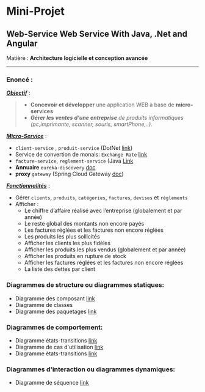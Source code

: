 # Mini-Projet
## Web-Service Web Service With Java, .Net and Angular
Matière : **Architecture logicielle et conception avancée**

___

### Enoncé :
<u>***Objectif***</u> :
>* **Concevoir et développer** une application WEB à base de **micro-services**
>* ***Gérer les ventes d’une entreprise** de produits informatiques (pc,imprimante, scanner, souris, smartPhone,..).*

<u>***Micro-Service***</u> :
* `client-service` , `produit-service` (DotNet [link](https://fr.wikipedia.org/wiki/.NET_Core))
* Service de convertion de monais:  `Exchange Rate` [link](https://exchangeratesapi.io/)
* `facture-service`, `reglement-service` (Java [Link](https://fr.wikipedia.org/wiki/Java_(technique))
* **Annuaire** `eureka-discovery` [doc](https://spring.io/guides/gs/service-registration-and-discovery/)
* **proxy** `gateway` (Spring Cloud Gateway [doc](https://spring.io/projects/spring-cloud-gateway))

<u>***Fonctionnalités***</u> :
* Gérer `clients`, `produits`, `catégories`, `factures`, `devises` et `règlements`
* Afficher :
  * Le chiffre d’affaire réalisé avec l’entreprise (globalement et par année)
  * Le reste global des montants non encore payés
  * Les factures réglées et les factures non encore réglées
  * Les produits les plus sollicités
  * Afficher les clients les plus fidèles
  * Afficher les produits les plus vendus (globalement et par année)
  * Afficher les produits en rupture de stock
  * Afficher les factures réglées et les factures non encore réglées
  * La liste des dettes par client

### Diagrammes de structure ou diagrammes statiques:
* Diagramme des composant [link](https://fr.wikipedia.org/wiki/Diagramme_de_composants)
* Diagramme de classes
* Diagramme des paquetages [link](https://fr.wikipedia.org/wiki/Diagramme_des_paquetages)

### Diagrammes de comportement:
* Diagramme états-transitions [link](https://fr.wikipedia.org/wiki/Diagramme_de_cas_d%27utilisation)
* Diagramme de cas d'utilisation [link](https://fr.wikipedia.org/wiki/Diagramme_de_cas_d%27utilisation)
* Diagramme états-transitions [link](https://fr.wikipedia.org/wiki/Diagramme_d%27activit%C3%A9)

### Diagrammes d'interaction ou diagrammes dynamiques:
* Diagramme de séquence [link](https://fr.wikipedia.org/wiki/Diagramme_de_s%C3%A9quence)

